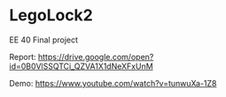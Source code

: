 # LegoLock2
EE 40 Final project

Report: https://drive.google.com/open?id=0B0VlSSQTCi_QZVA1X1dNeXFxUnM

Demo: https://www.youtube.com/watch?v=tunwuXa-1Z8
